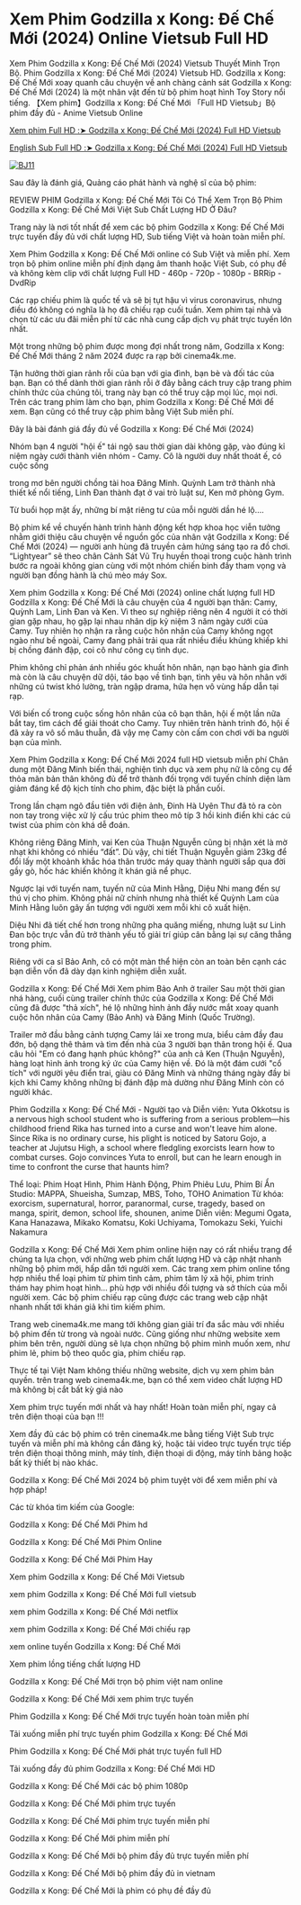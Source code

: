  <h1>Xem Phim Godzilla x Kong: Đế Chế Mới (2024) Online Vietsub Full HD</h1>

Xem Phim Godzilla x Kong: Đế Chế Mới (2024) Vietsub Thuyết Minh Trọn Bộ. Phim Godzilla x Kong: Đế Chế Mới (2024) Vietsub HD. Godzilla x Kong: Đế Chế Mới xoay quanh câu chuyện về anh chàng cảnh sát Godzilla x Kong: Đế Chế Mới (2024) là một nhân vật đến từ bộ phim hoạt hình Toy Story nổi tiếng. 【Xem phim】Godzilla x Kong: Đế Chế Mới 「Full HD Vietsub」Bộ phim đầy đủ - Anime Vietsub Online

<a href="https://t.co/xb9BEKGBYJ">Xem phim Full HD :➤ Godzilla x Kong: Đế Chế Mới (2024) Full HD Vietsub</a>

<a href="https://t.co/xb9BEKGBYJ">English Sub Full HD :➤ Godzilla x Kong: Đế Chế Mới (2024) Full HD Vietsub</a>

[![BJ11](https://github.com/Godzilla-x-Kong-Online-Vietsub/.github/assets/163755849/16aa6bfa-d849-4f60-9daf-05f9f74fc9d5)](https://victormovies.org/en/movie/823464/godzilla-x-kong-the-new-empire)

Sau đây là đánh giá, Quảng cáo phát hành và nghệ sĩ của bộ phim:

REVIEW PHIM Godzilla x Kong: Đế Chế Mới Tôi Có Thể Xem Trọn Bộ Phim Godzilla x Kong: Đế Chế Mới Việt Sub Chất Lượng HD Ở Đâu?

Trang này là nơi tốt nhất để xem các bộ phim Godzilla x Kong: Đế Chế Mới trực tuyến đầy đủ với chất lượng HD, Sub tiếng Việt và hoàn toàn miễn phí.

Xem Phim Godzilla x Kong: Đế Chế Mới online có Sub Việt và miễn phí. Xem trọn bộ phim online miễn phí định dạng âm thanh hoặc Việt Sub, có phụ đề và không kèm clip với chất lượng Full HD - 460p - 720p - 1080p - BRRip - DvdRip

Các rạp chiếu phim là quốc tế và sẽ bị tụt hậu vì virus coronavirus, nhưng điều đó không có nghĩa là họ đã chiếu rạp cuối tuần. Xem phim tại nhà và chọn từ các ưu đãi miễn phí từ các nhà cung cấp dịch vụ phát trực tuyến lớn nhất.

Một trong những bộ phim được mong đợi nhất trong năm, Godzilla x Kong: Đế Chế Mới tháng 2 năm 2024 được ra rạp bởi cinema4k.me.

Tận hưởng thời gian rảnh rỗi của bạn với gia đình, bạn bè và đối tác của bạn. Bạn có thể dành thời gian rảnh rỗi ở đây bằng cách truy cập trang phim chính thức của chúng tôi, trang này bạn có thể truy cập mọi lúc, mọi nơi. Trên các trang phim làm cho bạn, phim Godzilla x Kong: Đế Chế Mới để xem. Bạn cũng có thể truy cập phim bằng Việt Sub miễn phí.

Đây là bài đánh giá đầy đủ về Godzilla x Kong: Đế Chế Mới (2024)

Nhóm bạn 4 người "hội ế" tái ngộ sau thời gian dài không gặp, vào đúng kỉ niệm ngày cưới thành viên nhóm - Camy. Cô là người duy nhất thoát ế, có cuộc sống

trong mơ bên người chồng tài hoa Đăng Minh. Quỳnh Lam trở thành nhà thiết kế nổi tiếng, Linh Đan thành đạt ở vai trò luật sư, Ken mở phòng Gym.

Từ buổi họp mặt ấy, những bí mật riêng tư của mỗi người dần hé lộ....

Bộ phim kể về chuyến hành trình hành động kết hợp khoa học viễn tưởng nhằm giới thiệu câu chuyện về nguồn gốc của nhân vật Godzilla x Kong: Đế Chế Mới (2024) — người anh hùng đã truyền cảm hứng sáng tạo ra đồ chơi. “Lightyear” sẽ theo chân Cảnh Sát Vũ Trụ huyền thoại trong cuộc hành trình bước ra ngoài không gian cùng với một nhóm chiến binh đầy tham vọng và người bạn đồng hành là chú mèo máy Sox.

Xem phim Godzilla x Kong: Đế Chế Mới (2024) online chất lượng full HD Godzilla x Kong: Đế Chế Mới là câu chuyện của 4 người bạn thân: Camy, Quỳnh Lam, Linh Đan và Ken. Vì theo sự nghiệp riêng nên 4 người ít có thời gian gặp nhau, họ gặp lại nhau nhân dịp kỷ niệm 3 năm ngày cưới của Camy. Tuy nhiên họ nhận ra rằng cuộc hôn nhân của Camy không ngọt ngào như bề ngoài, Camy đang phải trải qua rất nhiều điều khủng khiếp khi bị chồng đánh đập, coi cô như công cụ tình dục.

Phim không chỉ phản ánh nhiều góc khuất hôn nhân, nạn bạo hành gia đình mà còn là câu chuyện dữ dội, táo bạo về tình bạn, tình yêu và hôn nhân với những cú twist khó lường, tràn ngập drama, hứa hẹn vô vùng hấp dẫn tại rạp.

Với biến cố trong cuộc sống hôn nhân của cô bạn thân, hội ế một lần nữa bắt tay, tìm cách để giải thoát cho Camy. Tuy nhiên trên hành trình đó, hội ế đã xảy ra vô số mâu thuẫn, đã vậy mẹ Camy còn cấm con chơi với ba người bạn của mình.

Xem Phim Godzilla x Kong: Đế Chế Mới 2024 full HD vietsub miễn phí Chân dung một Đăng Minh biến thái, nghiện tình dục và xem phụ nữ là công cụ để thỏa mãn bản thân không đủ để trở thành đối trọng với tuyến chính diện làm giảm đáng kể độ kịch tính cho phim, đặc biệt là phần cuối.

Trong lần chạm ngõ đầu tiên với điện ảnh, Đinh Hà Uyên Thư đã tỏ ra còn non tay trong việc xử lý cấu trúc phim theo mô típ 3 hồi kinh điển khi các cú twist của phim còn khá dễ đoán.

Không riêng Đăng Minh, vai Ken của Thuận Nguyễn cũng bị nhận xét là mờ nhạt khi không có nhiều “đất”. Dù vậy, chi tiết Thuận Nguyễn giảm 23kg để đổi lấy một khoảnh khắc hóa thân trước máy quay thành người sắp qua đời gầy gò, hốc hác khiến không ít khán giả nể phục.

Ngược lại với tuyến nam, tuyến nữ của Minh Hằng, Diệu Nhi mang đến sự thú vị cho phim. Không phải nữ chính nhưng nhà thiết kế Quỳnh Lam của Minh Hằng luôn gây ấn tượng với người xem mỗi khi cô xuất hiện.

Diệu Nhi đã tiết chế hơn trong những pha quăng miếng, nhưng luật sư Linh Đan bộc trực vẫn đủ trở thành yếu tố giải trí giúp cân bằng lại sự căng thẳng trong phim.

Riêng với ca sĩ Bảo Anh, cô có một màn thể hiện còn an toàn bên cạnh các bạn diễn vốn đã dày dạn kinh nghiệm diễn xuất.

Godzilla x Kong: Đế Chế Mới Xem phim Bảo Anh ở trailer Sau một thời gian nhá hàng, cuối cùng trailer chính thức của Godzilla x Kong: Đế Chế Mới cũng đã được "thả xích", hé lộ những hình ảnh đầy nước mắt xoay quanh cuộc hôn nhân của Camy (Bảo Anh) và Đăng Minh (Quốc Trường).

Trailer mở đầu bằng cảnh tượng Camy lái xe trong mưa, biểu cảm đầy đau đớn, bộ dạng thê thảm và tìm đến nhà của 3 người bạn thân trong hội ế. Qua câu hỏi "Em có đang hạnh phúc không?" của anh cả Ken (Thuận Nguyễn), hàng loạt hình ảnh trong ký ức của Camy hiện về. Đó là một đám cưới "cổ tích" với người yêu điển trai, giàu có Đăng Minh và những tháng ngày đầy bi kịch khi Camy không những bị đánh đập mà dường như Đăng Minh còn có người khác.

Phim Godzilla x Kong: Đế Chế Mới - Người tạo và Diễn viên: Yuta Okkotsu is a nervous high school student who is suffering from a serious problem—his childhood friend Rika has turned into a curse and won't leave him alone. Since Rika is no ordinary curse, his plight is noticed by Satoru Gojo, a teacher at Jujutsu High, a school where fledgling exorcists learn how to combat curses. Gojo convinces Yuta to enroll, but can he learn enough in time to confront the curse that haunts him?

Thể loại: Phim Hoạt Hình, Phim Hành Động, Phim Phiêu Lưu, Phim Bí Ẩn Studio: MAPPA, Shueisha, Sumzap, MBS, Toho, TOHO Animation Từ khóa: exorcism, supernatural, horror, paranormal, curse, tragedy, based on manga, spirit, demon, school life, shounen, anime Diễn viên: Megumi Ogata, Kana Hanazawa, Mikako Komatsu, Koki Uchiyama, Tomokazu Seki, Yuichi Nakamura

Godzilla x Kong: Đế Chế Mới Xem phim online hiện nay có rất nhiều trang để chúng ta lựa chọn, với những web phim chất lượng HD và cập nhật nhanh những bộ phim mới, hấp dẫn tới người xem. Các trang xem phim online tổng hợp nhiều thể loại phim từ phim tình cảm, phim tâm lý xã hội, phim trinh thám hay phim hoạt hình… phù hợp với nhiều đối tượng và sở thích của mỗi người xem. Các bộ phim chiếu rạp cũng được các trang web cập nhật nhanh nhất tới khán giả khi tìm kiếm phim.

Trang web cinema4k.me mang tới không gian giải trí đa sắc màu với nhiều bộ phim đến từ trong và ngoài nước. Cũng giống như những website xem phim bên trên, người dùng sẽ lựa chọn những bộ phim mình muốn xem, như phim lẻ, phim bộ theo quốc gia, phim chiếu rạp.

Thực tế tại Việt Nam không thiếu những website, dịch vụ xem phim bản quyền. trên trang web cinema4k.me, bạn có thể xem video chất lượng HD mà không bị cắt bất kỳ giá nào

Xem phim trực tuyến mới nhất và hay nhất! Hoàn toàn miễn phí, ngay cả trên điện thoại của bạn !!!

Xem đầy đủ các bộ phim có trên cinema4k.me bằng tiếng Việt Sub trực tuyến và miễn phí mà không cần đăng ký, hoặc tải video trực tuyến trực tiếp trên điện thoại thông minh, máy tính, điện thoại di động, máy tính bảng hoặc bất kỳ thiết bị nào khác.

Godzilla x Kong: Đế Chế Mới 2024 bộ phim tuyệt vời để xem miễn phí và hợp pháp!

Các từ khóa tìm kiếm của Google:

Godzilla x Kong: Đế Chế Mới Phim hd

Godzilla x Kong: Đế Chế Mới Phim Online

Godzilla x Kong: Đế Chế Mới Phim Hay

Xem phim Godzilla x Kong: Đế Chế Mới Vietsub

xem phim Godzilla x Kong: Đế Chế Mới full vietsub

xem phim Godzilla x Kong: Đế Chế Mới netflix

xem phim Godzilla x Kong: Đế Chế Mới chiếu rạp

xem online tuyến Godzilla x Kong: Đế Chế Mới

Xem phim lồng tiếng chất lượng HD

Godzilla x Kong: Đế Chế Mới trọn bộ phim việt nam online

Godzilla x Kong: Đế Chế Mới xem phim trực tuyến

Phim Godzilla x Kong: Đế Chế Mới trực tuyến hoàn toàn miễn phí

Tải xuống miễn phí trực tuyến phim Godzilla x Kong: Đế Chế Mới

Phim Godzilla x Kong: Đế Chế Mới phát trực tuyến full HD

Tải xuống đầy đủ phim Godzilla x Kong: Đế Chế Mới HD

Godzilla x Kong: Đế Chế Mới các bộ phim 1080p

Godzilla x Kong: Đế Chế Mới phim trực tuyến

Godzilla x Kong: Đế Chế Mới phim trực tuyến miễn phí

Godzilla x Kong: Đế Chế Mới phim miễn phí

Godzilla x Kong: Đế Chế Mới bộ phim đầy đủ trực tuyến miễn phí

Godzilla x Kong: Đế Chế Mới bộ phim đầy đủ in vietnam

Godzilla x Kong: Đế Chế Mới là phim có phụ đề đầy đủ
